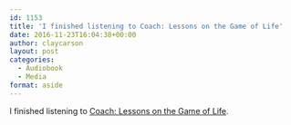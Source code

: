 ```yaml
---
id: 1153
title: 'I finished listening to Coach: Lessons on the Game of Life'
date: 2016-11-23T16:04:38+00:00
author: claycarson
layout: post
categories: 
  - Audiobook
  - Media
format: aside
---
```

I finished listening to [Coach: Lessons on the Game of Life](http://amazon.com/exec/obidos/ASIN/0393060918/claycarson0c-20).<!--more-->